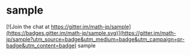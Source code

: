 # sample

[![Join the chat at https://gitter.im/math-jp/sample](https://badges.gitter.im/math-jp/sample.svg)](https://gitter.im/math-jp/sample?utm_source=badge&utm_medium=badge&utm_campaign=pr-badge&utm_content=badge)
sample
